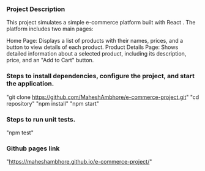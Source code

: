 ### Project Description

This project simulates a simple e-commerce platform built with React . The platform includes two main pages:

Home Page: Displays a list of products with their names, prices, and a button to view details of each product.
Product Details Page: Shows detailed information about a selected product, including its description, price, and an "Add to Cart" button.

### Steps to install dependencies, configure the project, and start the application.

"git clone https://github.com/MaheshAmbhore/e-commerce-project.git"
"cd repository"
"npm install"
"npm start"

### Steps to run unit tests.
"npm test"

### Github pages link
"https://maheshambhore.github.io/e-commerce-project/"